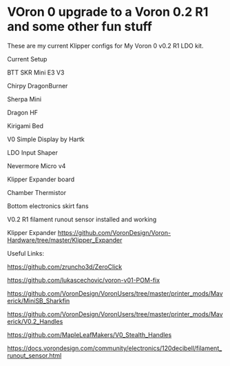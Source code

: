 # VOron 0 upgrade to a Voron 0.2 R1 and some other fun stuff

These are my current Klipper configs for My Voron 0 v0.2 R1 LDO kit.

Current Setup

BTT SKR Mini E3 V3

Chirpy DragonBurner

Sherpa Mini

Dragon HF

Kirigami Bed

V0 Simple Display by Hartk

LDO Input Shaper

Nevermore Micro v4

Klipper Expander board

Chamber Thermistor

Bottom electronics skirt fans

V0.2 R1 filament runout sensor installed and working

Klipper Expander https://github.com/VoronDesign/Voron-Hardware/tree/master/Klipper_Expander

Useful Links:

https://github.com/zruncho3d/ZeroClick

https://github.com/lukascechovic/voron-v01-POM-fix

https://github.com/VoronDesign/VoronUsers/tree/master/printer_mods/Maverick/MiniSB_Sharkfin

https://github.com/VoronDesign/VoronUsers/tree/master/printer_mods/Maverick/V0.2_Handles

https://github.com/MapleLeafMakers/V0_Stealth_Handles

https://docs.vorondesign.com/community/electronics/120decibell/filament_runout_sensor.html
